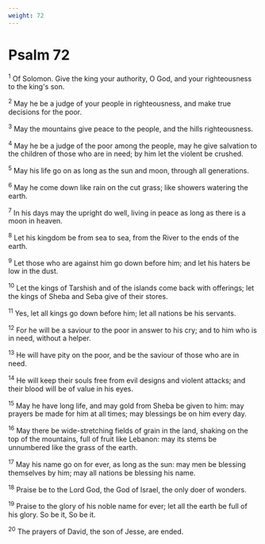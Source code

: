 ```yaml
---
weight: 72
---
```


# Psalm 72

<sup>1</sup> Of Solomon. Give the king your authority, O God, and your righteousness to the king's son. 

<sup>2</sup> May he be a judge of your people in righteousness, and make true decisions for the poor. 

<sup>3</sup> May the mountains give peace to the people, and the hills righteousness. 

<sup>4</sup> May he be a judge of the poor among the people, may he give salvation to the children of those who are in need; by him let the violent be crushed. 

<sup>5</sup> May his life go on as long as the sun and moon, through all generations. 

<sup>6</sup> May he come down like rain on the cut grass; like showers watering the earth. 

<sup>7</sup> In his days may the upright do well, living in peace as long as there is a moon in heaven. 

<sup>8</sup> Let his kingdom be from sea to sea, from the River to the ends of the earth. 

<sup>9</sup> Let those who are against him go down before him; and let his haters be low in the dust. 

<sup>10</sup> Let the kings of Tarshish and of the islands come back with offerings; let the kings of Sheba and Seba give of their stores. 

<sup>11</sup> Yes, let all kings go down before him; let all nations be his servants. 

<sup>12</sup> For he will be a saviour to the poor in answer to his cry; and to him who is in need, without a helper. 

<sup>13</sup> He will have pity on the poor, and be the saviour of those who are in need. 

<sup>14</sup> He will keep their souls free from evil designs and violent attacks; and their blood will be of value in his eyes. 

<sup>15</sup> May he have long life, and may gold from Sheba be given to him: may prayers be made for him at all times; may blessings be on him every day. 

<sup>16</sup> May there be wide-stretching fields of grain in the land, shaking on the top of the mountains, full of fruit like Lebanon: may its stems be unnumbered like the grass of the earth. 

<sup>17</sup> May his name go on for ever, as long as the sun: may men be blessing themselves by him; may all nations be blessing his name. 

<sup>18</sup> Praise be to the Lord God, the God of Israel, the only doer of wonders. 

<sup>19</sup> Praise to the glory of his noble name for ever; let all the earth be full of his glory. So be it, So be it. 

<sup>20</sup> The prayers of David, the son of Jesse, are ended. 


